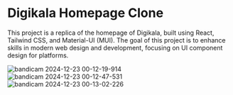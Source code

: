 # Digikala Homepage Clone
This project is a replica of the homepage of Digikala, built using React, Tailwind CSS, and Material-UI (MUI). The goal of this project is to enhance skills in modern web design and development, focusing on UI component design for platforms.

![bandicam 2024-12-23 00-12-19-914](https://github.com/user-attachments/assets/49f08470-f492-447b-88b7-63c375c1e9e9)
![bandicam 2024-12-23 00-12-47-531](https://github.com/user-attachments/assets/14a58ec4-d9ae-46b7-b83a-a723a8229052)
![bandicam 2024-12-23 00-13-02-226](https://github.com/user-attachments/assets/9c752dd1-2a00-4dc1-843d-82ba295c1f0d)
